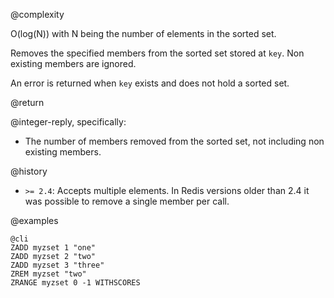 @complexity

O(log(N)) with N being the number of elements in the sorted set.

Removes the specified members from the sorted set stored at `key`. Non existing members are ignored.

An error is returned when `key` exists and does not hold a sorted set.

@return

@integer-reply, specifically:

* The number of members removed from the sorted set, not including non existing members.

@history

* `>= 2.4`: Accepts multiple elements. In Redis versions older than 2.4 it was possible to remove a single member per call.

@examples

    @cli
    ZADD myzset 1 "one"
    ZADD myzset 2 "two"
    ZADD myzset 3 "three"
    ZREM myzset "two"
    ZRANGE myzset 0 -1 WITHSCORES

